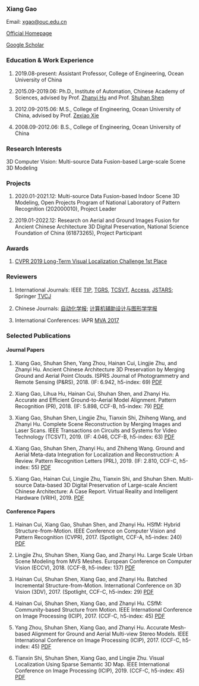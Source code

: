 ### Xiang Gao

Email: xgao@ouc.edu.cn

[Official Homepage](http://coe.ouc.edu.cn/2019/0925/c9094a269793/page.htm)

[Google Scholar](https://scholar.google.com/citations?user=TFihLXoAAAAJ&hl=zh-CN)

### Education & Work Experience

1. 2019.08-present: Assistant Professor, College of Engineering, Ocean University of China

2. 2015.09-2019.06: Ph.D., Institute of Automation, Chinese Academy of Sciences, advised by Prof. [Zhanyi Hu](http://vision.ia.ac.cn/zh/faculty/zyhu/index.html) and Prof. [Shuhan Shen](http://vision.ia.ac.cn/Faculty/shshen/index.htm)

3. 2012.09-2015.06: M.S., College of Engineering, Ocean University of China, advised by Prof. [Zexiao Xie](http://coe.ouc.edu.cn/2017/0504/c9094a63878/page.htm)

4. 2008.09-2012.06: B.S., College of Engineering, Ocean University of China

### Research Interests

3D Computer Vision: Multi-source Data Fusion-based Large-scale Scene 3D Modeling

### Projects

1. 2020.01-2021.12: Multi-source Data Fusion-based Indoor Scene 3D Modeling, Open Projects Program of National Laboratory of Pattern Recognition (202000010), Project Leader

2. 2019.01-2022.12: Research on Aerial and Ground Images Fusion for Ancient Chinese Architecture 3D Digital Preservation, National Science Foundation of China (61873265), Project Participant

### Awards

1. [CVPR 2019 Long-Term Visual Localization Challenge 1st Place](https://sites.google.com/view/ltvl2019)

### Reviewers

1. International Journals: IEEE [TIP](https://ieeexplore.ieee.org/xpl/RecentIssue.jsp?punumber=83), [TGRS](https://ieeexplore.ieee.org/xpl/RecentIssue.jsp?punumber=36), [TCSVT](https://ieeexplore.ieee.org/xpl/RecentIssue.jsp?punumber=76), [Access](https://ieeexplore.ieee.org/xpl/RecentIssue.jsp?punumber=6287639), [JSTARS](https://ieeexplore.ieee.org/xpl/RecentIssue.jsp?punumber=4609443); Springer [TVCJ](https://www.springer.com/journal/371/)

2. Chinese Journals: [自动化学报](http://www.aas.net.cn/); [计算机辅助设计与图形学学报](http://www.jcad.cn/jcadcms/news/100000/index.shtml)

3. International Conferences: IAPR [MVA 2017](http://www.mva-org.jp/mva2017/)

### Selected Publications

#### Journal Papers

1. Xiang Gao, Shuhan Shen, Yang Zhou, Hainan Cui, Lingjie Zhu, and Zhanyi Hu. Ancient Chinese Architecture 3D Preservation by Merging Ground and Aerial Point Clouds. ISPRS Journal of Photogrammetry and Remote Sensing (P&RS), 2018. (IF: 6.942, h5-index: 69) [PDF](https://www.sciencedirect.com/sdfe/reader/pii/S092427161830131X/pdf)

2. Xiang Gao, Lihua Hu, Hainan Cui, Shuhan Shen, and Zhanyi Hu. Accurate and Efficient Ground-to-Aerial Model Alignment. Pattern Recognition (PR), 2018. (IF: 5.898, CCF-B, h5-index: 79) [PDF](https://www.sciencedirect.com/sdfe/reader/pii/S0031320317304570/pdf)

3. Xiang Gao, Shuhan Shen, Lingjie Zhu, Tianxin Shi, Zhiheng Wang, and Zhanyi Hu. Complete Scene Reconstruction by Merging Images and Laser Scans. IEEE Transactions on Circuits and Systems for Video Technology (TCSVT), 2019. (IF: 4.046, CCF-B, h5-index: 63) [PDF](https://ieeexplore.ieee.org/stamp/stamp.jsp?tp=&arnumber=8850072)

4. Xiang Gao, Shuhan Shen, Zhanyi Hu, and Zhiheng Wang. Ground and Aerial Meta-data Integration for Localization and Reconstruction: A Review. Pattern Recognition Letters (PRL), 2019. (IF: 2.810, CCF-C, h5-index: 55) [PDF](https://www.sciencedirect.com/sdfe/reader/pii/S0167865518303544/pdf)

5. Xiang Gao, Hainan Cui, Lingjie Zhu, Tianxin Shi, and Shuhan Shen. Multi-source Data-based 3D Digital Preservation of Large-scale Ancient Chinese Architecture: A Case Report. Virtual Reality and Intelligent Hardware (VRIH), 2019. [PDF](https://www.sciencedirect.com/sdfe/reader/pii/S2096579619300671/pdf)

#### Conference Papers

1. Hainan Cui, Xiang Gao, Shuhan Shen, and Zhanyi Hu. HSfM: Hybrid Structure-from-Motion. IEEE Conference on Computer Vision and Pattern Recognition (CVPR), 2017. (Spotlight, CCF-A, h5-index: 240) [PDF](https://ieeexplore.ieee.org/stamp/stamp.jsp?tp=&arnumber=8099740)

2. Lingjie Zhu, Shuhan Shen, Xiang Gao, and Zhanyi Hu. Large Scale Urban Scene Modeling from MVS Meshes. European Conference on Computer Vision (ECCV), 2018. (CCF-B, h5-index: 137) [PDF](https://link.springer.com/content/pdf/10.1007%2F978-3-030-01252-6_38.pdf)

3. Hainan Cui, Shuhan Shen, Xiang Gao, and Zhanyi Hu. Batched Incremental Structure-from-Motion. International Conference on 3D Vision (3DV), 2017. (Spotlight, CCF-C, h5-index: 29) [PDF](https://ieeexplore.ieee.org/stamp/stamp.jsp?tp=&arnumber=8374573)

4. Hainan Cui, Shuhan Shen, Xiang Gao, and Zhanyi Hu. CSfM: Community-based Structure from Motion. IEEE International Conference on Image Processing (ICIP), 2017. (CCF-C, h5-index: 45) [PDF](https://ieeexplore.ieee.org/stamp/stamp.jsp?tp=&arnumber=8297137)

5. Yang Zhou, Shuhan Shen, Xiang Gao, and Zhanyi Hu. Accurate Mesh-based Alignment for Ground and Aerial Multi-view Stereo Models. IEEE International Conference on Image Processing (ICIP), 2017. (CCF-C, h5-index: 45) [PDF](https://ieeexplore.ieee.org/stamp/stamp.jsp?tp=&arnumber=8296758)

6. Tianxin Shi, Shuhan Shen, Xiang Gao, and Lingjie Zhu. Visual Localization Using Sparse Semantic 3D Map. IEEE International Conference on Image Processing (ICIP), 2019. (CCF-C, h5-index: 45) [PDF](https://ieeexplore.ieee.org/stamp/stamp.jsp?tp=&arnumber=8802957)
